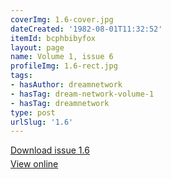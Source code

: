 ```yaml
---
coverImg: 1.6-cover.jpg
dateCreated: '1982-08-01T11:32:52'
itemId: bcphbibyfox
layout: page
name: Volume 1, issue 6
profileImg: 1.6-rect.jpg
tags:
- hasAuthor: dreamnetwork
- hasTag: dream-network-volume-1
- hasTag: dreamnetwork
type: post
urlSlug: '1.6'
---
```

<p style="margin-block-end: 5px; margin-block-start: 5px;"><a href="../files/pdfs/Volume_1/1.6_Dream_Network_Bulletin_Vol.1_No.6.pdf" download="">Download issue 1.6</a></p><p style="margin-block-end: 5px; margin-block-start: 5px;"><a href="../files/pdfs/Volume_1/1.6_Dream_Network_Bulletin_Vol.1_No.6.pdf">View online</a></p>